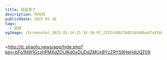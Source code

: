 ```yaml
---
title: 鼠鼠哭了
description: 呜呜呜
publishDate: 2025-01-16
tags:
  - 鼠鼠
ogImage: /Screenshot_2025-01-14-21-34-10-97_2332cb9b27b851b548ba47a91682926c.jpg
---
```

<http://tc.shaofu.news/app/hide.php?key=bFg1NW1GczhPMXdZOUlKd0xDUDdZMUxBYzZRYS9HeHdUQT09
>[](http://lk.1478.us.kg/i/2025/01/16/6788dc2e11f96.jpeg)
